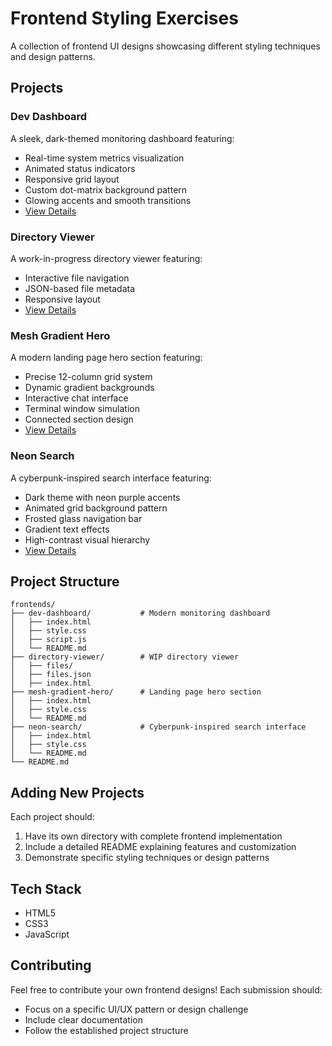 # Frontend Styling Exercises

A collection of frontend UI designs showcasing different styling techniques and design patterns.

## Projects

### Dev Dashboard
A sleek, dark-themed monitoring dashboard featuring:
- Real-time system metrics visualization
- Animated status indicators
- Responsive grid layout
- Custom dot-matrix background pattern
- Glowing accents and smooth transitions
- [View Details](./dev-dashboard/README.md)

### Directory Viewer
A work-in-progress directory viewer featuring:
- Interactive file navigation
- JSON-based file metadata
- Responsive layout
- [View Details](./directory-viewer/README.md)

### Mesh Gradient Hero
A modern landing page hero section featuring:
- Precise 12-column grid system
- Dynamic gradient backgrounds
- Interactive chat interface
- Terminal window simulation
- Connected section design
- [View Details](./mesh-gradient-hero/README.md)

### Neon Search
A cyberpunk-inspired search interface featuring:
- Dark theme with neon purple accents
- Animated grid background pattern
- Frosted glass navigation bar
- Gradient text effects
- High-contrast visual hierarchy
- [View Details](./neon-search/README.md)

## Project Structure
```
frontends/
├── dev-dashboard/           # Modern monitoring dashboard
│   ├── index.html
│   ├── style.css
│   ├── script.js
│   └── README.md
├── directory-viewer/        # WIP directory viewer
│   ├── files/
│   ├── files.json
│   ├── index.html
├── mesh-gradient-hero/      # Landing page hero section
│   ├── index.html
│   ├── style.css
│   └── README.md
├── neon-search/             # Cyberpunk-inspired search interface
│   ├── index.html
│   ├── style.css
│   └── README.md
└── README.md
```

## Adding New Projects
Each project should:
1. Have its own directory with complete frontend implementation
2. Include a detailed README explaining features and customization
3. Demonstrate specific styling techniques or design patterns

## Tech Stack
- HTML5
- CSS3
- JavaScript

## Contributing
Feel free to contribute your own frontend designs! Each submission should:
- Focus on a specific UI/UX pattern or design challenge
- Include clear documentation
- Follow the established project structure
